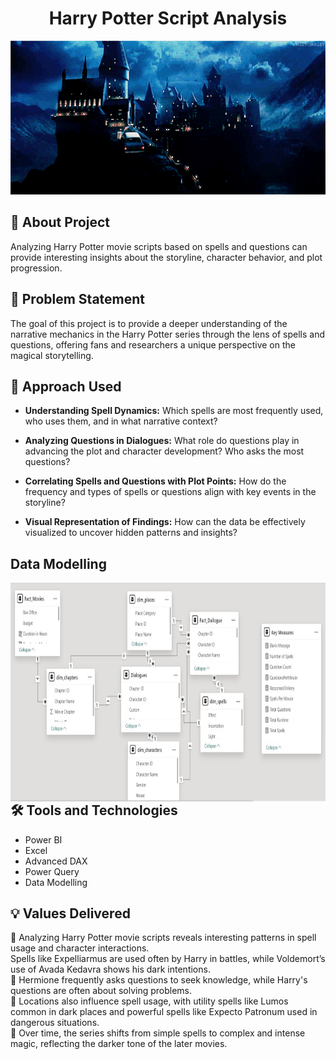 
<h1 align = "center">Harry Potter Script Analysis</h1>  
<img src="https://github.com/Mahalak4401/PowerBI_Portfolio_Projects/blob/main/Harry%20Potter%20Script%20Analysis/Harry%20potter%20github.gif" alt="An animated example GIF" style="width:750px; height:auto;">


<h2> 🚀 About Project</h2>

Analyzing Harry Potter movie scripts based on spells and questions can provide interesting insights about the storyline, character behavior, and plot progression.

## 🔎 Problem Statement 
The goal of this project is to provide a deeper understanding of the narrative mechanics in the Harry Potter series through the lens of spells and questions, offering fans and researchers a unique perspective on the magical storytelling.


## 🔑 Approach Used
- <b>Understanding Spell Dynamics:</b> Which spells are most frequently used, who uses them, and in what narrative context? 

- <b>Analyzing Questions in Dialogues:</b> What role do questions play in advancing the plot and character development? Who asks the most questions?

- <b>Correlating Spells and Questions with Plot Points:</b> How do the frequency and types of spells or questions align with key events in the storyline?

- <b>Visual Representation of Findings:</b> How can the data be effectively visualized to uncover hidden patterns and insights?

<h2>Data Modelling</h2>
<div style="margin-bottom: 20px;">
  <img align="left" alt="Coding" width="750" height="350" src="https://github.com/Mahalak4401/PowerBI_Portfolio_Projects/blob/main/Harry%20Potter%20Script%20Analysis/Data%20Model%20Harry%20Potter.jpeg">
</div>


## 🛠️ Tools and Technologies

- Power BI 
- Excel
- Advanced DAX
- Power Query
- Data Modelling
## 💡 Values Delivered

🔮 Analyzing Harry Potter movie scripts reveals interesting patterns in spell usage and character interactions.
<br>
Spells like Expelliarmus are used often by Harry in battles, while Voldemort’s use of Avada Kedavra shows his dark intentions.
<br>
🔮 Hermione frequently asks questions to seek knowledge, while Harry's questions are often about solving problems. 
<br>
🔮 Locations also influence spell usage, with utility spells like Lumos common in dark places and powerful spells like Expecto Patronum used in dangerous situations.
<br>
🔮 Over time, the series shifts from simple spells to complex and intense magic, reflecting the darker tone of the later movies.
